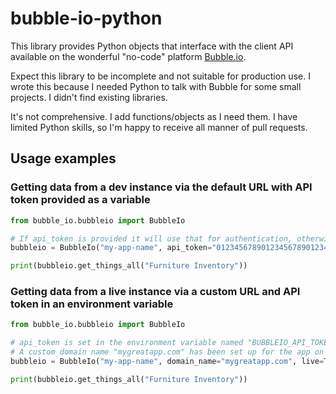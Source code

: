 # bubble-io-python
This library provides Python objects that interface with the client API available on the wonderful "no-code" platform [Bubble.io](https://Bubble.io).

Expect this library to be incomplete and not suitable for production use. I wrote this because I needed Python to talk with Bubble for some small projects. I didn't find existing libraries. 

It's not comprehensive. I add functions/objects as I need them. I have limited Python skills, so I'm happy to receive all manner of pull requests.

## Usage examples
### Getting data from a dev instance via the default URL with API token provided as a variable
```python
from bubble_io.bubbleio import BubbleIo

# If api_token is provided it will use that for authentication, otherwise it will use the environment variable named "BUBBLEIO_API_TOKEN"
bubbleio = BubbleIo("my-app-name", api_token="01234567890123456789012345678901")

print(bubbleio.get_things_all("Furniture Inventory"))
```

### Getting data from a live instance via a custom URL and API token in an environment variable

```python
from bubble_io.bubbleio import BubbleIo

# api_token is set in the environment variable named "BUBBLEIO_API_TOKEN"
# A custom domain name "mygreatapp.com" has been set up for the app on Bubble
bubbleio = BubbleIo("my-app-name", domain_name="mygreatapp.com", live=True)

print(bubbleio.get_things_all("Furniture Inventory"))
```